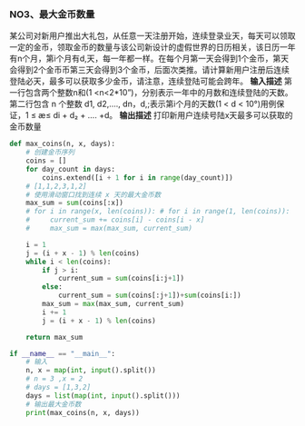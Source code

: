 

### NO3、最大金币数量
某公司对新用户推出大礼包，从任意一天注册开始，连续登录业天，每天可以领取一定的金币，领取金币的数量与该公司新设计的虚假世界的日历相关，该日历一年有n个月，第i个月有d,天，每一年都一样。在每个月第一天会得到1个金币，第天会得到2个金币币第三天会得到3个金币，后面次类推。请计算新用户注册后连续登陆必天，最多可以获取多少金币，请注意，连续登陆可能会跨年。
**输入描述**
第一行包含两个整数n和(1 <n<2*10”)，分别表示一年中的月数和连续登陆的天数。第二行包含 n 个整数 d1, d2,…., dn，d,;表示第i个月的天数(1 < d < 10°)用例保证，1 ≤ æ≤ di + d₂ + …. +d。
**输出描述**
打印新用户连续号陆x天最多可以获取的金币数量

```python
def max_coins(n, x, days):
    # 创建金币序列
    coins = []
    for day_count in days:
        coins.extend([i + 1 for i in range(day_count)])
    # [1,1,2,3,1,2]
    # 使用滑动窗口找到连续 x 天的最大金币数
    max_sum = sum(coins[:x])
    # for i in range(x, len(coins)): # for i in range(1, len(coins)):
    #     current_sum += coins[i] - coins[i - x]
    #     max_sum = max(max_sum, current_sum)

    i = 1
    j = (i + x - 1) % len(coins)
    while i < len(coins):
        if j > i:
            current_sum = sum(coins[i:j+1])
        else:
            current_sum = sum(coins[:j+1])+sum(coins[i:])
        max_sum = max(max_sum, current_sum)
        i += 1
        j = (i + x - 1) % len(coins)

    return max_sum

if __name__ == "__main__":
    # 输入
    n, x = map(int, input().split())
    # n = 3 ,x = 2
    # days = [1,3,2]
    days = list(map(int, input().split()))
    # 输出最大金币数
    print(max_coins(n, x, days))

```

